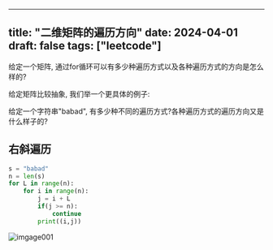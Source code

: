 
---
title: "二维矩阵的遍历方向"
date: 2024-04-01
draft: false
tags: ["leetcode"]
---

给定一个矩阵, 通过for循环可以有多少种遍历方式以及各种遍历方式的方向是怎么样的?

给定矩阵比较抽象, 我们举一个更具体的例子:

给定一个字符串"babad", 有多少种不同的遍历方式?各种遍历方式的遍历方向又是什么样子的?

## 右斜遍历
```python
s = "babad"
n = len(s)
for L in range(n):
    for i in range(n):
        j = i + L
        if(j >= n):
            continue
        print((i,j))
```
![imgage001](/img/2024/04/image001.png)


